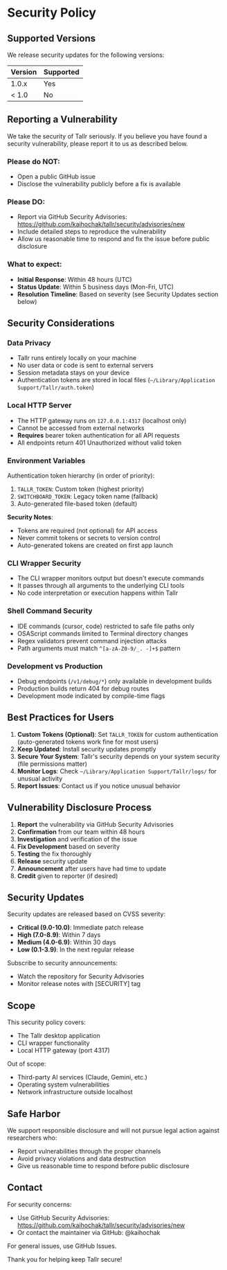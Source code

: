 # Security Policy

## Supported Versions

We release security updates for the following versions:

| Version | Supported |
| ------- | --------- |
| 1.0.x   | Yes       |
| < 1.0   | No        |

## Reporting a Vulnerability

We take the security of Tallr seriously. If you believe you have found a security vulnerability, please report it to us as described below.

### Please do NOT:
- Open a public GitHub issue
- Disclose the vulnerability publicly before a fix is available

### Please DO:
- Report via GitHub Security Advisories: https://github.com/kaihochak/tallr/security/advisories/new
- Include detailed steps to reproduce the vulnerability
- Allow us reasonable time to respond and fix the issue before public disclosure

### What to expect:
- **Initial Response**: Within 48 hours (UTC)
- **Status Update**: Within 5 business days (Mon-Fri, UTC)
- **Resolution Timeline**: Based on severity (see Security Updates section below)

## Security Considerations

### Data Privacy
- Tallr runs entirely locally on your machine
- No user data or code is sent to external servers
- Session metadata stays on your device
- Authentication tokens are stored in local files (`~/Library/Application Support/Tallr/auth.token`)

### Local HTTP Server
- The HTTP gateway runs on `127.0.0.1:4317` (localhost only)
- Cannot be accessed from external networks
- **Requires** bearer token authentication for all API requests
- All endpoints return 401 Unauthorized without valid token

### Environment Variables
Authentication token hierarchy (in order of priority):
1. `TALLR_TOKEN`: Custom token (highest priority)
2. `SWITCHBOARD_TOKEN`: Legacy token name (fallback)
3. Auto-generated file-based token (default)

**Security Notes**:
- Tokens are required (not optional) for API access
- Never commit tokens or secrets to version control
- Auto-generated tokens are created on first app launch

### CLI Wrapper Security
- The CLI wrapper monitors output but doesn't execute commands
- It passes through all arguments to the underlying CLI tools
- No code interpretation or execution happens within Tallr

### Shell Command Security
- IDE commands (cursor, code) restricted to safe file paths only
- OSAScript commands limited to Terminal directory changes
- Regex validators prevent command injection attacks
- Path arguments must match `^[a-zA-Z0-9/_. -]+$` pattern

### Development vs Production
- Debug endpoints (`/v1/debug/*`) only available in development builds
- Production builds return 404 for debug routes
- Development mode indicated by compile-time flags

## Best Practices for Users

1. **Custom Tokens (Optional)**: Set `TALLR_TOKEN` for custom authentication (auto-generated tokens work fine for most users)
2. **Keep Updated**: Install security updates promptly  
3. **Secure Your System**: Tallr's security depends on your system security (file permissions matter)
4. **Monitor Logs**: Check `~/Library/Application Support/Tallr/logs/` for unusual activity
5. **Report Issues**: Contact us if you notice unusual behavior

## Vulnerability Disclosure Process

1. **Report** the vulnerability via GitHub Security Advisories
2. **Confirmation** from our team within 48 hours
3. **Investigation** and verification of the issue
4. **Fix Development** based on severity
5. **Testing** the fix thoroughly
6. **Release** security update
7. **Announcement** after users have had time to update
8. **Credit** given to reporter (if desired)

## Security Updates

Security updates are released based on CVSS severity:
- **Critical (9.0-10.0)**: Immediate patch release
- **High (7.0-8.9)**: Within 7 days
- **Medium (4.0-6.9)**: Within 30 days
- **Low (0.1-3.9)**: In the next regular release

Subscribe to security announcements:
- Watch the repository for Security Advisories
- Monitor release notes with [SECURITY] tag

## Scope

This security policy covers:
- The Tallr desktop application
- CLI wrapper functionality  
- Local HTTP gateway (port 4317)

Out of scope:
- Third-party AI services (Claude, Gemini, etc.)
- Operating system vulnerabilities
- Network infrastructure outside localhost

## Safe Harbor

We support responsible disclosure and will not pursue legal action against researchers who:
- Report vulnerabilities through the proper channels
- Avoid privacy violations and data destruction
- Give us reasonable time to respond before public disclosure

## Contact

For security concerns:
- Use GitHub Security Advisories: https://github.com/kaihochak/tallr/security/advisories/new
- Or contact the maintainer via GitHub: @kaihochak

For general issues, use GitHub Issues.

Thank you for helping keep Tallr secure!
